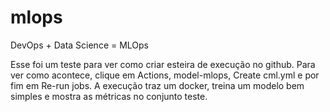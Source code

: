 # mlops
DevOps + Data Science = MLOps

Esse foi um teste para ver como criar esteira de execução no github. Para ver como acontece, clique em Actions, model-mlops, Create cml.yml e por fim em Re-run jobs. 
A execução traz um docker, treina um modelo bem simples e mostra as métricas no conjunto teste.
